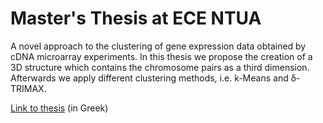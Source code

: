 Master's Thesis at ECE NTUA
===========================

A novel approach to the clustering of gene expression data obtained by cDNA microarray experiments. In this thesis we propose the creation of a 3D structure which contains the chromosome pairs as a third dimension. Afterwards we apply different clustering methods, i.e. k-Means and δ-TRIMAX.

[Link to thesis](http://dspace.lib.ntua.gr/handle/123456789/43067) (in Greek)
